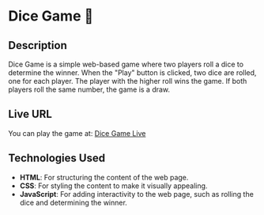 
# Dice Game 🎲

## Description
Dice Game is a simple web-based game where two players roll a dice to determine the winner. When the "Play" button is clicked, two dice are rolled, one for each player. The player with the higher roll wins the game. If both players roll the same number, the game is a draw.

## Live URL
You can play the game at: [Dice Game Live](http://your-live-url-here.com)

## Technologies Used
- **HTML**: For structuring the content of the web page.
- **CSS**: For styling the content to make it visually appealing.
- **JavaScript**: For adding interactivity to the web page, such as rolling the dice and determining the winner.

